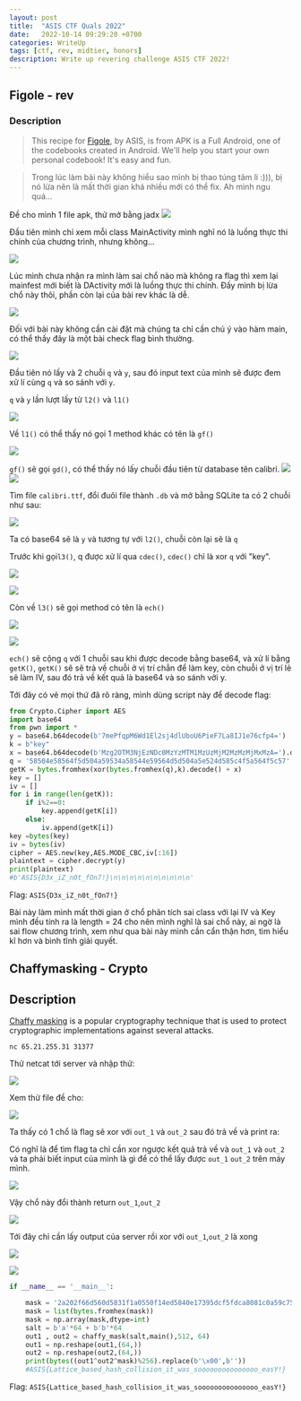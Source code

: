 ```yaml
---
layout: post
title:  "ASIS CTF Quals 2022"
date:   2022-10-14 09:29:20 +0700
categories: WriteUp
tags: [ctf, rev, midtier, honors]
description: Write up revering challenge ASIS CTF 2022!
---
```


## Figole - rev
### Description
>This recipe for [Figole](https://asisctf.com/tasks/figole.apk_2b2eb4b66298cf8b30bf75115796d26fc10bcf27.txz), by ASIS, is from APK is a Full Android, one of the codebooks created in Android. We'll help you start your own personal codebook! It's easy and fun.

> Trong lúc làm bài này không hiểu sao mình bị thao túng tâm lí :))), bị nó lừa nên là mất thời gian khá nhiều mới có thể fix. Ah mình ngu quá...

Đề cho mình 1 file apk, thử mở bằng jadx
![](https://i.imgur.com/Sa4RrtX.png)

Đầu tiên mình chỉ xem mỗi class MainActivity mình nghĩ nó là luồng thực thi chính của chương trình, nhưng không...

![](https://i.imgur.com/inj3BLJ.png)

Lúc mình chưa nhận ra mình làm sai chổ nào mà không ra flag thì xem lại mainfest mới biết là DActivity mới là luồng thực thi chính. Đấy mình bị lừa chổ này thôi, phần còn lại của bài rev khác là dễ.

![](https://i.imgur.com/t17VruY.png)

Đối với bài này không cần cài đặt mà chúng ta chỉ cần chú ý vào hàm main, có thể thấy đây là một bài check flag bình thường.

![](https://i.imgur.com/FQFW5Cj.png)

Đầu tiên nó lấy và 2 chuỗi `q` và `y`, sau đó input text của mình sẽ được đem xử lí cùng `q` và so sánh với `y`.

`q` và `y` lần lượt lấy từ `l2()` và `l1()`

![](https://i.imgur.com/B7jMMvf.png)

Về `l1()` có thể thấy nó gọi 1 method khác có tên là `gf()`

![](https://i.imgur.com/xRPyKTR.png)

`gf()` sẽ gọi `gd()`, có thể thấy nó lấy chuỗi đầu tiên từ database tên calibri.
![](https://i.imgur.com/qNbJK6D.png)
![](https://i.imgur.com/qM7CObh.png)

Tìm file `calibri.ttf`, đổi đuôi file thành `.db` và mở bằng SQLite ta có 2 chuỗi như sau:

![](https://i.imgur.com/8DlD8vd.png)

Ta có base64 sẽ là `y` và tương tự với `l2()`, chuỗi còn lại sẽ là `q`

Trước khi gọi`l3()`, q được xử lí qua `cdec()`, `cdec()` chỉ là xor `q` với "key".

![](https://i.imgur.com/IJaT54x.png)

![](https://i.imgur.com/AzIwJhu.png)

Còn về `l3()` sẽ gọi method có tên là `ech()`

![](https://i.imgur.com/HC04O3n.png)

![](https://i.imgur.com/9wjoBeZ.png)

`ech()` sẽ cộng `q` với 1 chuỗi sau khi được decode bằng base64, và xử lí bằng `getK()`, `getK()` sẽ sẽ trả về chuỗi ở vị trí chẳn để làm key, còn chuỗi ở vị trí lẻ sẽ làm IV, sau đó trả về kết quả là base64 và so sánh với y.

Tới đây có vẻ mọi thứ đã rõ ràng, mình dùng script này để decode flag:

```python
from Crypto.Cipher import AES
import base64
from pwn import *
y = base64.b64decode(b'7mePfqpM6Wd1El2sj4dlUboU6PieF7La8IJ1e76cfp4=')
k = b"key"
x = base64.b64decode(b'Mzg2OTM3NjEzNDc0MzYzMTM1MzUzMjM2MzMzMjMxMzA=').decode()
q = '58504e58564f5d504a59534a58544e59564d5d504a5e524d585c4f5a564f5c57'
getK = bytes.fromhex(xor(bytes.fromhex(q),k).decode() + x)
key = []
iv = []
for i in range(len(getK)):
    if i%2==0:
        key.append(getK[i])
    else:
        iv.append(getK[i])
key =bytes(key)
iv = bytes(iv)
cipher = AES.new(key,AES.MODE_CBC,iv[:16])
plaintext = cipher.decrypt(y)
print(plaintext)
#b'ASIS{D3x_iZ_n0t_fOn7!}\n\n\n\n\n\n\n\n\n\n'
```
Flag: `ASIS{D3x_iZ_n0t_fOn7!}`

Bài này làm mình mất thời gian ở chổ phân tích sai class với lại IV và Key  mình đều tính ra là length = 24 cho nên mình nghĩ là sai chổ này, ai ngờ là sai flow chương trình, xem như qua bài này mình cần cẩn thận hơn, tìm hiểu kĩ hơn và bình tĩnh giải quyết.

## Chaffymasking - Crypto

## Description

[Chaffy masking](https://asisctf.com/tasks/chaffymasking_ee328d22852581d833c4792c61b8735ae140d81b.txz) is a popular cryptography technique that is used to protect cryptographic implementations against several attacks.

    nc 65.21.255.31 31377

Thử netcat tới server và nhập thử:

![](https://i.imgur.com/cUmfmuV.png)

Xem thử file đề cho:

![](https://i.imgur.com/WXxpnDz.png)

Ta thấy có 1 chổ là flag sẽ xor với `out_1` và `out_2` sau đó trả về và print ra:

Có nghĩ là để tìm flag ta chỉ cần xor ngược kết quả trả về và `out_1` và `out_2` và ta phải biết input của mình là gì để có thể lấy được `out_1` `out_2` trên máy mình.

![](https://i.imgur.com/qg3hzDg.png)

Vậy chổ này đổi thành return `out_1`,`out_2`

![](https://i.imgur.com/DwlInXi.png)

Tới đây chỉ cần lấy output của server rồi xor với `out_1`,`out_2` là xong

![](https://i.imgur.com/GSQefld.png)

![](https://i.imgur.com/mn2Cfpl.png)
```python
if __name__ == '__main__':

	mask = '2a202f66d560d5831f1a0550f14ed5840e17395dcf5fdca8081c0a59c75fdd98052c0f41f15bd5843400095ac143db98041c095ac143db98042c0354dd75958a'
	mask = list(bytes.fromhex(mask))
	mask = np.array(mask,dtype=int)
	salt = b'a'*64 + b'b'*64
	out1 , out2 = chaffy_mask(salt,main(),512, 64)
	out1 = np.reshape(out1,(64,))
	out2 = np.reshape(out2,(64,))
	print(bytes((out1^out2^mask)%256).replace(b'\x00',b''))
    #ASIS{Lattice_based_hash_collision_it_was_sooooooooooooooo_easY!}
```

Flag: `ASIS{Lattice_based_hash_collision_it_was_sooooooooooooooo_easY!}`
